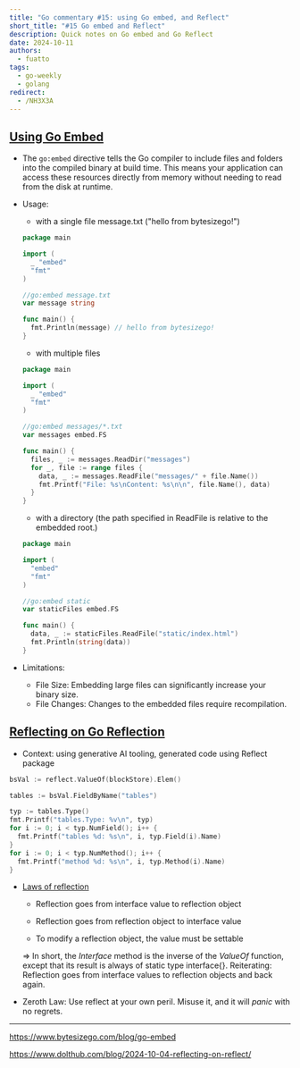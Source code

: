 ```yaml
---
title: "Go commentary #15: using Go embed, and Reflect"
short_title: "#15 Go embed and Reflect"
description: Quick notes on Go embed and Go Reflect
date: 2024-10-11
authors:
  - fuatto
tags:
  - go-weekly
  - golang
redirect:
  - /NH3X3A
---
```


## [Using Go Embed](https://www.bytesizego.com/blog/go-embed)

- The `go:embed` directive tells the Go compiler to include files and folders into the compiled binary at build time. This means your application can access these resources directly from memory without needing to read from the disk at runtime.

- Usage:

  - with a single file message.txt ("hello from bytesizego!")

  ```go
  package main

  import (
    _ "embed"
    "fmt"
  )

  //go:embed message.txt
  var message string

  func main() {
    fmt.Println(message) // hello from bytesizego!
  }

  ```

  - with multiple files

  ```go
  package main

  import (
    _ "embed"
    "fmt"
  )

  //go:embed messages/*.txt
  var messages embed.FS

  func main() {
    files, _ := messages.ReadDir("messages")
    for _, file := range files {
      data, _ := messages.ReadFile("messages/" + file.Name())
      fmt.Printf("File: %s\nContent: %s\n\n", file.Name(), data)
    }
  }
  ```

  - with a directory (the path specified in ReadFile is relative to the embedded root.)

  ```go
  package main

  import (
    "embed"
    "fmt"
  )

  //go:embed static
  var staticFiles embed.FS

  func main() {
    data, _ := staticFiles.ReadFile("static/index.html")
    fmt.Println(string(data))
  }
  ```

- Limitations:

  - File Size: Embedding large files can significantly increase your binary size.
  - File Changes: Changes to the embedded files require recompilation.

## [Reflecting on Go Reflection](https://www.dolthub.com/blog/2024-10-04-reflecting-on-reflect/)

- Context: using generative AI tooling, generated code using Reflect package

```go
bsVal := reflect.ValueOf(blockStore).Elem()

tables := bsVal.FieldByName("tables")

typ := tables.Type()
fmt.Printf("tables.Type: %v\n", typ)
for i := 0; i < typ.NumField(); i++ {
  fmt.Printf("tables %d: %s\n", i, typ.Field(i).Name)
}
for i := 0; i < typ.NumMethod(); i++ {
  fmt.Printf("method %d: %s\n", i, typ.Method(i).Name)
}
```

- [Laws of reflection](https://go.dev/blog/laws-of-reflection)

  - Reflection goes from interface value to reflection object

  - Reflection goes from reflection object to interface value

  - To modify a reflection object, the value must be settable

  => In short, the _Interface_ method is the inverse of the _ValueOf_ function, except that its result is always of static type interface{}.
  Reiterating: Reflection goes from interface values to reflection objects and back again.

- Zeroth Law: Use reflect at your own peril. Misuse it, and it will _panic_ with no regrets.

---

https://www.bytesizego.com/blog/go-embed

https://www.dolthub.com/blog/2024-10-04-reflecting-on-reflect/
